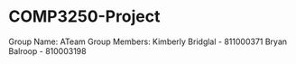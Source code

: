 # COMP3250-Project
Group Name: ATeam
Group Members: 
Kimberly Bridglal - 811000371
Bryan Balroop - 810003198
